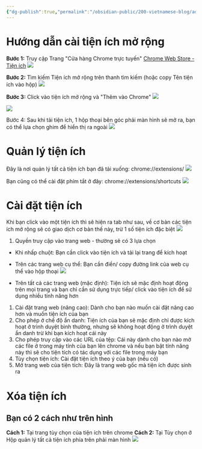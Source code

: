 ```yaml
---
{"dg-publish":true,"permalink":"/obsidian-public/200-vietnamese-blog/add-extension-to-chrome/"}
---
```


# Hướng dẫn cài tiện ích mở rộng
**Bước 1:** Truy cập Trang "Cửa hàng Chrome trực tuyến"
[Chrome Web Store - Tiện ích](https://chromewebstore.google.com/category/extensions?hl=vi)
![](https://i.imgur.com/MoFNqCS.png)

**Bước 2:** Tìm kiếm Tiện ích mở rộng trên thanh tìm kiếm (hoặc copy Tên tiện ích vào hộp)
![](https://i.imgur.com/rpxU90M.png)

**Bước 3:** Click vào tiện ích mở rộng và "Thêm vào Chrome"
![](https://i.imgur.com/9PCQtX6.png)

![](https://i.imgur.com/STP1hQ0.png)

Bước 4: Sau khi tải tiện ích, 1 hộp thoại bên góc phải màn hình sẽ mở ra, bạn có thể lựa chọn ghim để hiển thị ra ngoài 
![](https://i.imgur.com/XdXTwD7.png)

# Quản lý tiện ích
Đây là nơi quản lý tất cả tiện ích bạn đã tải xuống: chrome://extensions/
![](https://i.imgur.com/ettlkRz.png)

Bạn cũng có thể cài đặt phím tắt ở đây: chrome://extensions/shortcuts
![](https://i.imgur.com/NCcPqvU.png)

# Cài đặt tiện ích
Khi bạn click vào một tiện ích thì sẽ hiện ra tab như sau, về cơ bản các tiện ích mở rộng sẽ có giao dịch cơ bản thế này, trừ 1 số tiện ích đặc biệt
![](https://i.imgur.com/eulN4ze.png)

1. Quyền truy cập vào trang web - thường sẽ có 3 lựa chọn
- Khi nhấp chuột: Bạn cần click vào tiện ích và tải lại trang để kích hoạt
- Trên các trang web cụ thể: Bạn cần điền/ copy đường link của web cụ thể vào hộp thoại
![](https://i.imgur.com/u78mdH2.png)

- Trên tất cả các trang web (mặc định): Tiện ích sẽ mặc định hoạt động trên mọi trang và bạn chỉ cần sử dụng trực tiếp/ click vào tiện ích để sử dụng nhiều tính năng hơn

1. Cài đặt trang web (nâng cao): Dành cho bạn nào muốn cài đặt nâng cao hơn và muốn tiện ích của bạn
2. Cho phép ở chế độ ẩn danh: Tiện ích của bạn sẽ mặc định chỉ được kích hoạt ở trình duyệt bình thường, nhưng sẽ không hoạt động ở trình duyệt ẩn danh trừ khi bạn kích hoạt cái này
3. Cho phép truy cập vào các URL của tệp: Cái này dành cho bạn nào mở các file ở trong máy tính của bạn lên chrome và nếu bạn bật tính năng này thì sẽ cho tiện tích có tác dụng với các file trong máy bạn
4. Tùy chọn tiện ích: Cài đặt tiện ích theo ý của bạn (nếu có)
5. Mở trang web của tiện tích: Đây là trang web gốc mà tiện ích được sinh ra

# Xóa tiện ích
## Bạn có 2 cách như trên hình
**Cách 1:** Tại trang tùy chọn của tiện ích trên chrome
**Cách 2:** Tại Tùy chọn ở Hộp quản lý tất cả tiện ích phía trên phải màn hình
![](https://i.imgur.com/faJ9i0E.png)
